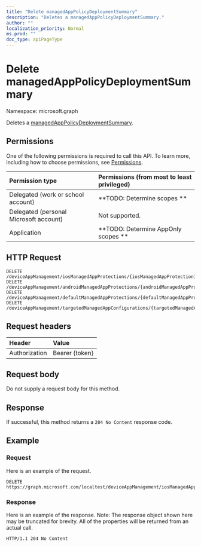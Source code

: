 ```yaml
---
title: "Delete managedAppPolicyDeploymentSummary"
description: "Deletes a managedAppPolicyDeploymentSummary."
author: ""
localization_priority: Normal
ms.prod: ""
doc_type: apiPageType
---
```


# Delete managedAppPolicyDeploymentSummary

Namespace: microsoft.graph

Deletes a [managedAppPolicyDeploymentSummary](../resources/managedapppolicydeploymentsummary.md).

## Permissions
One of the following permissions is required to call this API. To learn more, including how to choose permissions, see [Permissions](/concepts/permissions-reference.md).

|Permission type|Permissions (from most to least privileged)|
|:---|:---|
|Delegated (work or school account)|**TODO: Determine scopes **|
|Delegated (personal Microsoft account)|Not supported.|
|Application|**TODO: Determine AppOnly scopes **|

## HTTP Request
<!-- {
  "blockType": "ignored"
}
-->
``` http
DELETE /deviceAppManagement/iosManagedAppProtections/{iosManagedAppProtectionId}/deploymentSummary
DELETE /deviceAppManagement/androidManagedAppProtections/{androidManagedAppProtectionId}/deploymentSummary
DELETE /deviceAppManagement/defaultManagedAppProtections/{defaultManagedAppProtectionId}/deploymentSummary
DELETE /deviceAppManagement/targetedManagedAppConfigurations/{targetedManagedAppConfigurationId}/deploymentSummary
```

## Request headers
|Header|Value|
|:---|:---|
|Authorization|Bearer {token}|

## Request body
Do not supply a request body for this method.

## Response
If successful, this method returns a `204 No Content` response code.

## Example

### Request
Here is an example of the request.
<!-- {
  "blockType": "request",
  "name": "delete_managedapppolicydeploymentsummary"
}
-->
``` http
DELETE https://graph.microsoft.com/localtest/deviceAppManagement/iosManagedAppProtections/{iosManagedAppProtectionId}/deploymentSummary
```

### Response
Here is an example of the response. Note: The response object shown here may be truncated for brevity. All of the properties will be returned from an actual call.
<!-- {
  "blockType": "response",
  "truncated": true
}
-->
``` http
HTTP/1.1 204 No Content
```

